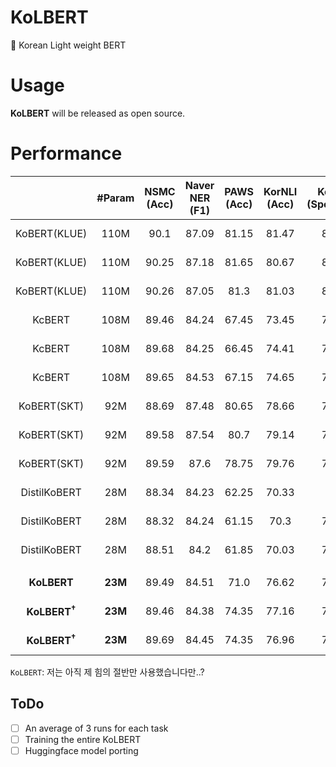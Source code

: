 # KoLBERT
💪 Korean Light weight BERT

# Usage
**KoLBERT** will be released as open source.

# Performance
|| #Param | NSMC<br>(Acc) | Naver NER<br>(F1) | PAWS<br>(Acc) | KorNLI<br>(Acc) | KorSTS<br>(Spearman) | Question Pair<br>(Acc) | KorQuaD<br>(Dev)<br>(EM/F1) | 
|:----:|:----:|:----:|:----:|:----:|:----:|:----:|:----:|:----:|
|KoBERT(KLUE)| 110M | 90.1 | 87.09 | 81.15 | 81.47 | 82.42 | 94.45 | 84.22 / 93.03 |
|KoBERT(KLUE)| 110M | 90.25 | 87.18 | 81.65 | 80.67 | 82.33 | 95.12 | 84.67 / 93.11 |
|KoBERT(KLUE)| 110M | 90.26 | 87.05 | 81.3 | 81.03 | 82.66 | 95.51 | 84.41 / 93.02 |
|KcBERT| 108M | 89.46 | 84.24 | 67.45 | 73.45 | 76.51 | 93.66 | 60.72 / 84.97 |
|KcBERT| 108M | 89.68 | 84.25 | 66.45 | 74.41 | 75.98 | 93.93 | 61.25 / 85.19 |
|KcBERT| 108M | 89.65 | 84.53 | 67.15 | 74.65 | 77.23 | 94.32 | 60.66 / 84.87 |
|KoBERT(SKT)| 92M | 88.69 | 87.48 | 80.65 | 78.66 | 79.97 | 93.93 | 52.51 / 80.35 |
|KoBERT(SKT)| 92M | 89.58 | 87.54 | 80.7 | 79.14 | 73.93 | 94.59 | 51.11 / 78.78 |
|KoBERT(SKT)| 92M | 89.59 | 87.6 | 78.75 | 79.76 |  74.06 | 94.59  | 52.21 / 79.95 |
|DistilKoBERT| 28M | 88.34 | 84.23 | 62.25 | 70.33 | 72.5 | 92.87 | 52.11 / 75.94 |
|DistilKoBERT| 28M | 88.32 | 84.24 | 61.15 | 70.3 | 71.94 | 92.61 | 52.25 / 76.16 |
|DistilKoBERT| 28M | 88.51 | 84.2 | 61.85 | 70.03 | 71.91 | 92.48 | 53.2 / 76.9 |
|  |  |  |  |  |  |  |  |  |
|**KoLBERT**| **23M** | 89.49 | 84.51 | 71.0 | 76.62 | 76.59 | 94.72 | 79.71 / 89.53 |
|**KoLBERT<sup>†</sup>**| **23M** | 89.46 | 84.38 | 74.35 | 77.16 | 78.49 | 94.06 | 80.57 / 89.95 |
|**KoLBERT<sup>†</sup>**| **23M** | 89.69 | 84.45 | 74.35 | 76.96 | 78.28 | 94.45 | 80.74 / 90.04 |

`KoLBERT`: 저는 아직 제 힘의 절반만 사용했습니다만..?

## ToDo
- [ ] An average of 3 runs for each task
- [ ] Training the entire KoLBERT
- [ ] Huggingface model porting
